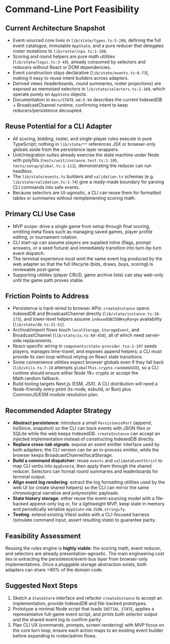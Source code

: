 # Command-Line Port Feasibility

## Current Architecture Snapshot

- Event-sourced core lives in `lib/state/types.ts:5-200`, defining the full event catalogue, immutable `AppState`, and a pure reducer that delegates roster mutations to `lib/roster/ops.ts:1-108`.
- Scoring and round helpers are pure math utilities (`lib/state/logic.ts:3-49`), already consumed by selectors and reducers without React or DOM dependencies.
- Event construction stays declarative (`lib/state/events.ts:6-73`), making it easy to reuse intent builders across adapters.
- Derived views (leaderboards, round summaries, roster projections) are exposed as memoised selectors in `lib/state/selectors.ts:1-160`, which operate purely on `AppState` objects.
- Documentation in `docs/STATE.md:5-94` describes the current IndexedDB + BroadcastChannel runtime, confirming intent to keep reducers/persistence decoupled.

## Reuse Potential for a CLI Adapter

- All scoring, bidding, roster, and single-player rules execute in pure TypeScript; nothing in `lib/state/**` references JSX or browser-only globals aside from the persistence layer wrappers.
- Unit/integration suites already exercise the state machine under Node with polyfills (`tests/unit/instance.test.ts:1-105`, `tests/setup/global.ts:1-111`), demonstrating the reducer can run headless.
- The `lib/state/events.ts` builders and `validation.ts` schemas (e.g. `lib/state/validation.ts:1-74`) give a ready-made boundary for parsing CLI commands into safe events.
- Because selectors are UI-agnostic, a CLI can reuse them for formatted tables or summaries without reimplementing scoring math.

## Primary CLI Use Case

- MVP scope: drive a single game from setup through final scoring, omitting meta flows such as managing saved games, player profile editing, or tournament rotation.
- CLI start-up can assume players are supplied inline (flags, prompt answers, or a seed fixture) and immediately transition into turn-by-turn event dispatch.
- The terminal experience must emit the same event log produced by the web adapter so that the full lifecycle (bids, draws, buys, scoring) is reviewable post-game.
- Supporting utilities (player CRUD, game archive lists) can stay web-only until the game path proves stable.

## Friction Points to Address

- Persistence is hard-wired to browser APIs: `createInstance` opens IndexedDB and BroadcastChannel directly (`lib/state/instance.ts:18-173`), and lower-level helpers assume `indexedDB`/`IDBKeyRange` availability (`lib/state/db.ts:21-51`).
- Archival/import flows touch `localStorage`, `StorageEvent`, and BroadcastChannel (`lib/state/io.ts:60-458`), all of which need server-side replacements.
- React-specific wiring in `components/state-provider.tsx:1-197` seeds players, manages time-travel, and exposes append helpers; a CLI must provide its own loop without relying on React state transitions.
- Some convenience utilities expect browser globals even if they fall back (`lib/utils.ts:7-18` attempts `globalThis.crypto.randomUUID`), so a CLI runtime should ensure either Node 19+ crypto or accept the Math.random fallback.
- Build tooling targets Next.js (ESM, JSX). A CLI distribution will need a Node-friendly entry point (ts-node, esbuild, or Bun) plus CommonJS/ESM module resolution plan.

## Recommended Adapter Strategy

- **Abstract persistence**: introduce a small `PersistencePort` (append, listSince, snapshot) so the CLI can back events with JSON files or SQLite while the web keeps IndexedDB. `createInstance` can accept an injected implementation instead of constructing IndexedDB directly.
- **Replace cross-tab signals**: expose an event emitter interface used by both adapters; the CLI version can be an in-process emitter, while the browser keeps BroadcastChannel/localStorage.
- **Build a command dispatcher**: reuse `events` and `validateEventStrict` to map CLI verbs into `AppEvent`s, then apply them through the shared reducer. Selectors can format round summaries and leaderboards for terminal output.
- **Align event log rendering**: extract the log formatting utilities used by the web UI (or create shared helpers) so the CLI can mirror the same chronological narrative and polymorphic payloads.
- **State history storage**: either reuse the event-sourcing model with a file-backed append-only log or, for a lightweight MVP, keep state in memory and periodically serialize `AppState` via `JSON.stringify`.
- **Testing**: extend existing Vitest suites with a CLI-focused harness (simulate command input, assert resulting state) to guarantee parity.

## Feasibility Assessment

Reusing the rules engine is **highly viable**: the scoring math, event reducer, and selectors are already presentation-agnostic. The main engineering cost lies in extracting the persistence/event-bus layer from browser-only implementations. Once a pluggable storage abstraction exists, both adapters can share >90% of the domain code.

## Suggested Next Steps

1. Sketch a `StateStore` interface and refactor `createInstance` to accept an implementation; provide IndexedDB and file-backed prototypes.
2. Prototype a minimal Node script that loads `INITIAL_STATE`, applies a representative full-game event script, and prints both selector output and the shared event log to confirm parity.
3. Plan CLI UX (commands, prompts, screen rendering) with MVP focus on the core turn loop; ensure each action maps to an existing event builder before expanding to roster/admin flows.
